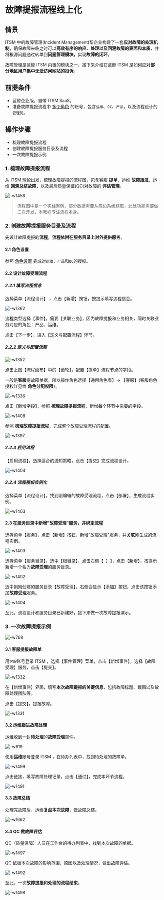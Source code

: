 # 故障提报流程线上化

## 情景

ITSM 中的故障管理(Incident Management)帮企业构建了一套**应对故障的处理机制**，确保故障来临之时可以**高效有序的响应、处理以及回溯故障的表面和本质**，并将根源问题通过转单到**问题管理模块**，实现**故障的闭环**。

故障管理是蓝鲸 ITSM 内置的模块之一，接下来介绍在蓝鲸 ITSM 是如何应对**部分地区用户集中无法访问网站的投诉**。

## 前提条件
- 蓝鲸企业版，自带 ITSM SaaS。
- 准备故障提报流程中 [多个角色](5.1/PaaS平台/产品功能/系统管理/UserManage.md) 的账号，包含`运维`、`QC`、`产品`，以及流程设计的`管理员`。

## 操作步骤

- 梳理故障提报流程
- 创建故障提报服务目录及流程
- 一次故障提报示例

### 1. 梳理故障提报流程

从 ITSM 理论出发，梳理故障提报的流程图，包含客服 **提单**、运维 **故障跟进**、运维 **回溯总结故障**，以及最后质量保证(QC)对故障的 **评估管理**。

![-w1458](media/15658530577275.jpg)

> 流程图中是一个实践案例，部分数据需要从周边系统获取，此处功能需要做二次开发，本教程专注流程本身。

### 2. 创建故障提报服务目录及流程

先设计故障提报的**流程**，**流程依附在服务目录上对外提供服务**。

#### 2.1 角色设置

参照  [角色设置](5.1/bk_solutions/CO/ITSM/Release_Management.md) 完成对`运维`、`产品`和`QC`的授权。

#### 2.2 设计故障受理流程
##### 2.2.1 填写流程信息
选择菜单【流程设计】 ，点击【新增】按钮，按提示填写流程信息。

![-w1362](media/15658545362420.jpg)

流程类型选择【事件】，需要【关联业务】，因为故障提报和业务相关，同时关联业务对应的角色：产品、运维。

点击【下一步】，进入【定义与配置流程】环节。

##### 2.2.2 定义与配置流程

![-w1352](media/15658547862596.jpg)

点击上图【流程画布】中的【齿轮】，配置【提单】流程节点的字段。

一般是**客服**提故障单据，所以操作角色选择【通用角色表】-> 【客服】(客服角色授权详见给 **角色分配权限**）。

![-w1336](media/15658551277354.jpg)

点击【新增字段】，参照 **梳理故障提报流程**，新增每个环节中需要的字段。

![-w1408](media/15658592435245.jpg)

参照 **梳理故障提报流程**，完成整个故障受理流程的配置。

![-w1397](media/15658592876789.jpg)

##### 2.2.3 启用流程

【启用流程】，选择适合的通知策略，点击【提交】完成流程设计。

![-w1404](media/15658593359980.jpg)

##### 2.2.4 流程模板实例化

选择菜单【流程设计】，找到刚编辑的故障受理流程，点击【部署】，生成流程实例。

![-w1403](media/15658593653122.jpg)

#### 2.3 在服务目录中新增"故障受理"服务，并绑定流程

选择菜单【服务】，点击【新增】按钮，新增"故障受理"服务，并**关联**刚生成的流程实例。

![-w1403](media/15658595078266.jpg)

选择菜单【服务目录】，选中【根目录】，点击右侧【 **⋮** 】，点击【新增】，按提示新增一个名为**故障受理**的服务目录。

![-w1402](media/15658595666163.jpg)

选中刚刚创建的服务目录【故障受理】，右侧会显示【添加】按钮，点击该按钮添加**故障受理**服务。

![-w1404](media/15658596158089.jpg)

至此，流程设计和服务目录已新建好，接下来做一次故障提报演示。

### 3. 一次故障提报示例
![-w768](media/15658720727110.jpg)

#### 3.1 客服提报故障单

用`客服`账号登录 ITSM ，选择【事件管理】菜单，点击【新增事件】，选择【故障受理】服务，点击【提交】。

![-w1332](media/15658597438200.jpg)

在【新增事件】界面，填写**本次故障提报的关键信息**，包括故障标题、截图以及故障处理团队等。

点击【提交】，提报故障。

![-w1331](media/15658604949447.jpg)


#### 3.2 运维跟进故障处理

运维收到一封**待处理**的**故障受理**邮件。

![-w619](media/15658606919760.jpg)

使用**运维**账号登录 ITSM ，在待办列表中，找到待处理的故障单。

![-w1499](media/15658608778520.jpg)

点击链接，填写故障处理记录，点击【通过】，完成本环节流程。

![-w1491](media/15658613447194.jpg)


#### 3.3 故障总结

处理完故障后，运维**复盘本次故障**，做故障总结。

![-w1662](media/15658620538481.jpg)


#### 3.4 QC 做故障评估

QC（质量保障）人员在工作台的待办列表中，找到本次故障的单据。

![-w1497](media/15658621496239.jpg)

QC 依据本次故障的影响范围、原因以及处理情况，做出故障评估。

![-w1492](media/15658622710282.jpg)

至此，一次**故障提报和处理的流程结束**。

![-w1498](media/15658623014535.jpg)
